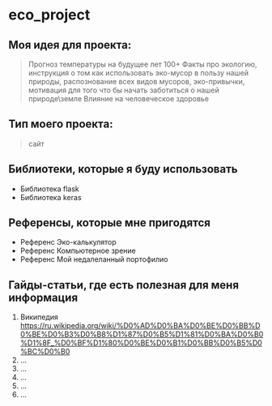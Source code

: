 # eco_project


## Моя идея для проекта:
> Прогноз температуры на будущее лет 100+
> Факты про экологию, инструкция о том как использовать эко-мусор в пользу нашей природы, распознование всех видов мусоров, эко-привычки, мотивация для того что бы начать заботиться о нашей природе\земле
> Влияние на человеческое здоровье


## Тип моего проекта:
> сайт

## Библиотеки, которые я буду использовать
- Библиотека flask
- Библиотека keras

## Референсы, которые мне пригодятся
- Референс Эко-калькулятор
- Референс Компьютерное зрение
- Референс Мой недалеланный портофилио

## Гайды-статьи, где есть полезная для меня информация
1. Википедия   https://ru.wikipedia.org/wiki/%D0%AD%D0%BA%D0%BE%D0%BB%D0%BE%D0%B3%D0%B8%D1%87%D0%B5%D1%81%D0%BA%D0%B0%D1%8F_%D0%BF%D1%80%D0%BE%D0%B1%D0%BB%D0%B5%D0%BC%D0%B0
2. ...
3. ...
4. ...
5. ...
6. ...
